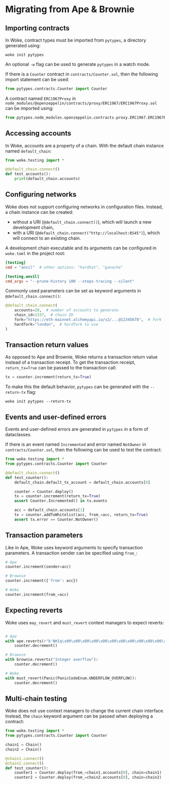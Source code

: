 # Migrating from Ape & Brownie

## Importing contracts

In Woke, contract types must be imported from `pytypes`, a directory generated using:

```shell
woke init pytypes
```

An optional `-w` flag can be used to generate `pytypes` in a watch mode.

If there is a `Counter` contract in `contracts/Counter.sol`, then the following import statement can be used:

```python
from pytypes.contracts.Counter import Counter
```

A contract named `ERC1967Proxy` in `node_modules/@openzeppelin/contracts/proxy/ERC1967/ERC1967Proxy.sol` can be imported using:

```python
from pytypes.node_modules.openzeppelin.contracts.proxy.ERC1967.ERC1967Proxy import ERC1967Proxy
```

## Accessing accounts

In Woke, accounts are a property of a chain. With the default chain instance named `default_chain`:

```python
from woke.testing import *

@default_chain.connect()
def test_accounts():
    print(default_chain.accounts)
```

## Configuring networks

Woke does not support configuring networks in configuration files. Instead, a chain instance can be created:

- without a URI (`@default_chain.connect()`), which will launch a new development chain,
- with a URI (`@default_chain.connect("http://localhost:8545")`), which will connect to an existing chain.

A development chain executable and its arguments can be configured in `woke.toml` in the project root:

```toml title="woke.toml"
[testing]
cmd = "anvil"  # other options: "hardhat", "ganache"

[testing.anvil]
cmd_args = "--prune-history 100 --steps-tracing --silent"
```

Commonly used parameters can be set as keyword arguments in `@default_chain.connect()`:

```python
@default_chain.connect(
    accounts=20,  # number of accounts to generate
    chain_id=1337,  # chain ID
    fork="https://eth-mainnet.alchemyapi.io/v2/...@12345678",  # fork from a block
    hardfork="london",  # hardfork to use
)
```

## Transaction return values

As opposed to Ape and Brownie, Woke returns a transaction return value instead of a transaction receipt.
To get the transaction receipt, `return_tx=True` can be passed to the transaction call:

```python
tx = counter.increment(return_tx=True)
```

To make this the default behavior, `pytypes` can be generated with the `--return-tx` flag:

```shell
woke init pytypes --return-tx
```

## Events and user-defined errors

Events and user-defined errors are generated in `pytypes` in a form of dataclasses.

If there is an event named `Incremented` and error named `NotOwner` in `contracts/Counter.sol`, then the following can be used to test the contract:

```python
from woke.testing import *
from pytypes.contracts.Counter import Counter

@default_chain.connect()
def test_counter():
    default_chain.default_tx_account = default_chain.accounts[0]

    counter = Counter.deploy()
    tx = counter.increment(return_tx=True)
    assert Counter.Incremented() in tx.events

    acc = default_chain.accounts[1]
    tx = counter.addToWhitelist(acc, from_=acc, return_tx=True)
    assert tx.error == Counter.NotOwner()
```

## Transaction parameters

Like in Ape, Woke uses keyword arguments to specify transaction parameters. A transaction sender can be specified using `from_`:

```python
# Ape
counter.increment(sender=acc)

# Brownie
counter.increment({'from': acc})

# Woke
counter.increment(from_=acc)
```

## Expecting reverts

Woke uses `may_revert` and `must_revert` context managers to expect reverts:

```python

# Ape
with ape.reverts(r"b'NH{q\x00\x00\x00\x00\x00\x00\x00\x00\x00\x00\x00\x00\x00\x00\x00\x00\x00\x00\x00\x00\x00\x00\x00\x00\x00\x00\x00\x00\x00\x00\x00\x11'"):
    counter.decrement()

# Brownie
with brownie.reverts("Integer overflow"):
    counter.decrement()

# Woke
with must_revert(Panic(PanicCodeEnum.UNDERFLOW_OVERFLOW)):
    counter.decrement()
```

## Multi-chain testing

Woke does not use context managers to change the current chain interface. Instead, the `chain` keyword argument can be passed when deploying a contract:

```python
from woke.testing import *
from pytypes.contracts.Counter import Counter

chain1 = Chain()
chain2 = Chain()

@chain1.connect()
@chain2.connect()
def test_counter():
    counter1 = Counter.deploy(from_=chain1.accounts[0], chain=chain1)
    counter2 = Counter.deploy(from_=chain2.accounts[0], chain=chain2)
```

